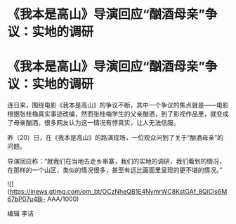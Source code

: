 # 《我本是高山》导演回应“酗酒母亲”争议：实地的调研

# 《我本是高山》导演回应“酗酒母亲”争议：实地的调研

连日来，围绕电影《我本是高山》的争议不断，其中一个争议的焦点就是——电影根据张桂梅真实事迹改编，然而张桂梅学生的父亲酗酒，到了影视作品里，就变成了母亲酗酒。很多网友认为这一情况有悖真实，让人无法信服。

昨（20）日，在《我本是高山》的路演现场，一位观众问到了关于“酗酒母亲”的问题。

导演回应称：“就我们在当地去走乡串寨，我们的实地的调研，我们看到的情况，在那样的一个山区，类似的情况很多，甚至有远比画面里呈现的更不堪的情况。”

![](https://inews.gtimg.com/om_bt/OCzNheQB1E4NymrWC8KstGAf_8QiCls6M67bP07u4Bj-
AAA/1000)

编辑 李洁

